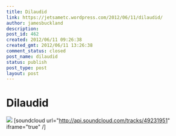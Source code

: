```yaml
---
title: Dilaudid
link: https://jetsametc.wordpress.com/2012/06/11/dilaudid/
author: jamesbuckland
description: 
post_id: 462
created: 2012/06/11 09:26:38
created_gmt: 2012/06/11 13:26:38
comment_status: closed
post_name: dilaudid
status: publish
post_type: post
layout: post
---
```


# Dilaudid

![](http://d.yimg.com/ec/image/v1/release/19436466;encoding=jpg;size=300;fallback=defaultImage) [soundcloud url="http://api.soundcloud.com/tracks/49231951" iframe="true" /]
